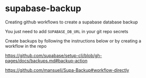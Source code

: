 # supabase-backup
Creating github workflows to create a supabase database backup

You just need to add `SUPABASE_DB_URL` in your git repo secrets

Create backups by following the instructions below or by creating a workflow in the repo

https://github.com/supabase/setup-cli/blob/gh-pages/docs/backups.md#backup-action

https://github.com/mansueli/Supa-Backup#workflow-directly